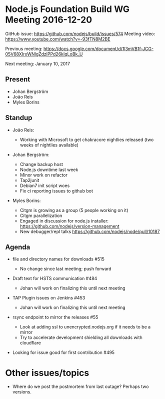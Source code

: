 # Node.js Foundation Build WG Meeting 2016-12-20

GitHub issue: https://github.com/nodejs/build/issues/574
Meeting video: https://www.youtube.com/watch?v=-93fTN8M2BE

Previous meeting: https://docs.google.com/document/d/1l3mVB1f-JCG-05V68XIrxWNlgZdzlPPd26kIqLoBk_U

Next meeting: January 10, 2017

## Present

- Johan Bergström
- João Reis
- Myles Borins

## Standup

  - João Reis:
    - Working with Microsoft to get chakracore nightlies released (two weeks of nightlies available)

  - Johan Bergström:
    - Change backup host
    - Node.js downtime last week
    - Minor work on refactor
    - Tap2junit
    - Debian7 init script woes
    - Fix ci reporting issues to github bot

  - Myles Borins:
    - Citgm is growing as a group (5 people working on it)
    - Citgm parallelization
    - Engaged in discussion for node.js installer: https://github.com/nodejs/version-management
    - New debugger/repl talks
      https://github.com/nodejs/node/pull/10187

## Agenda

  - file and directory names for downloads #515
    - No change since last meeting; push forward

  - Draft text for HSTS communication #484
    - Johan will work on finalizing this until next meeting

  - TAP Plugin issues on Jenkins #453
    - Johan will work on finalizing this until next meeting

  - rsync endpoint to mirror the releases #55
    - Look at adding ssl to unencrypted.nodejs.org if it needs to be a mirror
    - Try to accelerate development shielding all downloads with cloudflare

  - Looking for issue good for first contribution #495

# Other issues/topics

  - Where do we post the postmortem from last outage? Perhaps two versions.

